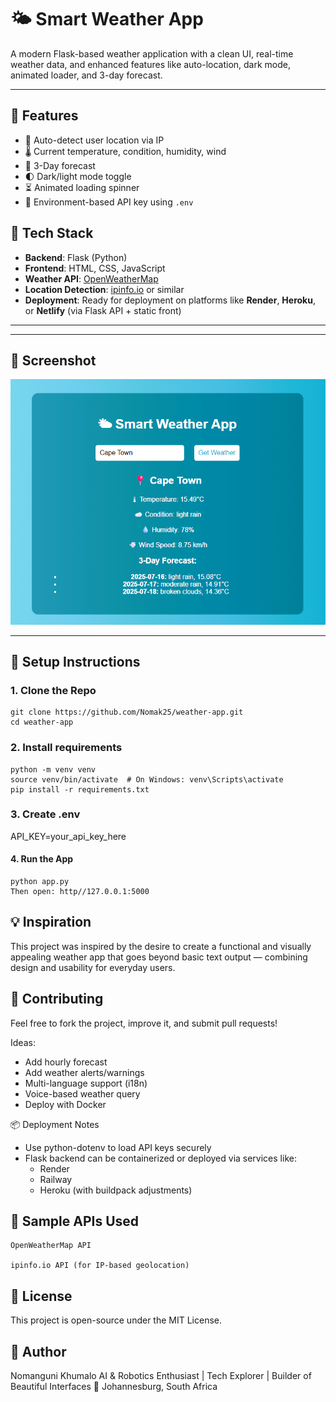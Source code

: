 # 🌤 Smart Weather App

A modern Flask-based weather application with a clean UI, real-time weather data, and enhanced features like auto-location, dark mode, animated loader, and 3-day forecast.

---

## 🚀 Features

- 📍 Auto-detect user location via IP
- 🌡 Current temperature, condition, humidity, wind
- 📅 3-Day forecast
- 🌓 Dark/light mode toggle
- ⏳ Animated loading spinner
- 🔐 Environment-based API key using `.env`

## 🧱 Tech Stack

- **Backend**: Flask (Python)
- **Frontend**: HTML, CSS, JavaScript
- **Weather API**: [OpenWeatherMap](https://openweathermap.org/)
- **Location Detection**: [ipinfo.io](https://ipinfo.io/) or similar
- **Deployment**: Ready for deployment on platforms like **Render**, **Heroku**, or **Netlify** (via Flask API + static front)

---

---

## 📸 Screenshot

![Weather App Screenshot](weatherapp.png)

---

## 🔧 Setup Instructions

### 1. Clone the Repo

```
git clone https://github.com/Nomak25/weather-app.git
cd weather-app
```

### 2. Install requirements
```
python -m venv venv
source venv/bin/activate  # On Windows: venv\Scripts\activate
pip install -r requirements.txt
```

### 3. Create .env

API_KEY=your_api_key_here

#### 4. Run the App
```
python app.py
Then open: http//127.0.0.1:5000
```
## 💡 Inspiration

This project was inspired by the desire to create a functional and visually appealing weather app that goes beyond basic text output — combining design and usability for everyday users.

## 🤝 Contributing

Feel free to fork the project, improve it, and submit pull requests!

Ideas:

- Add hourly forecast
- Add weather alerts/warnings
- Multi-language support (i18n)
- Voice-based weather query
- Deploy with Docker

📦 Deployment Notes

- Use python-dotenv to load API keys securely
- Flask backend can be containerized or deployed via services like:
  - Render
  - Railway
  - Heroku (with buildpack adjustments)

## 🧪 Sample APIs Used

```
OpenWeatherMap API

ipinfo.io API (for IP-based geolocation)
```

## 📜 License

This project is open-source under the MIT License.

## 👤 Author

Nomanguni Khumalo
AI & Robotics Enthusiast | Tech Explorer | Builder of Beautiful Interfaces
📍 Johannesburg, South Africa

